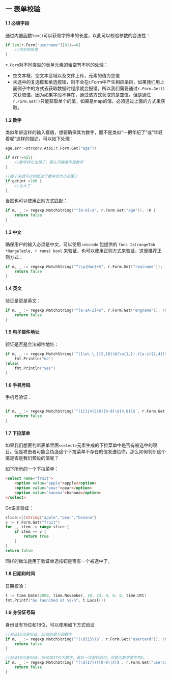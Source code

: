## 一 表单校验

#### 1.1 必填字段

通过内置函数`len()`可以获取字符串的长度，以此可以校验参数的合法性：
```Go
if len(r.Form["username"][0])==0{
	//为空的处理
}
```

`r.Form`对不同类型的表单元素的留空有不同的处理：
- 空文本框、空文本区域以及文件上传，元素的值为空值
- 未选中的复选框和单选按钮，则不会在r.Form中产生相应条目，如果我们用上面例子中的方式去获取数据时程序就会报错。所以我们需要通过`r.Form.Get()`来获取值，因为如果字段不存在，通过该方式获取的是空值。但是通过`r.Form.Get()`只能获取单个的值，如果是map的值，必须通过上面的方式来获取。

#### 1.2 数字

类似年龄这样的输入框值，想要确保其为数字，而不是类似“一把年纪了”或“年轻着呢”这样的描述，可以如下处理：
```Go
age,err:=strconv.Atoi(r.Form.Get("age"))

if err!=nil{
	//数字转化出错了，那么可能就不是数字
}

//接下来就可以判断这个数字的大小范围了
if getint >100 {
	//太大了
}
```

当然也可以使用正则方式匹配：
```Go
if m, _ := regexp.MatchString("^[0-9]+$", r.Form.Get("age")); !m {
	return false
}
```

#### 1.3 中文

确保用户的输入必须是中文，可以使用 `unicode` 包提供的 `func Is(rangeTab *RangeTable, r rune) bool` 来验证，也可以使用正则方式来验证，这里推荐正则方式：
```Go
if m, _ := regexp.MatchString("^\\p{Han}+$", r.Form.Get("realname")); !m {
	return false
}
```

#### 1.4 英文

验证是否是英文：
```Go
if m, _ := regexp.MatchString("^[a-zA-Z]+$", r.Form.Get("engname")); !m {
	return false
}
```
#### 1.5 电子邮件地址

验证是否是合法邮件地址：
```Go
if m, _ := regexp.MatchString(`^([\w\.\_]{2,10})@(\w{1,}).([a-z]{2,4})$`, r.Form.Get("email")); !m {
	fmt.Println("no")
}else{
	fmt.Println("yes")
}

```
#### 1.6 手机号码

手机号验证：
```Go

if m, _ := regexp.MatchString(`^(1[3|4|5|8][0-9]\d{4,8})$`, r.Form.Get("mobile")); !m {
	return false
}
```

#### 1.7 下拉菜单

如果我们想要判断表单里面`<select>`元素生成的下拉菜单中是否有被选中的项目。但是攻击者可能会伪造这个下拉菜单不存在的值发送给你，那么如何判断这个值是否是我们预设的值呢？   

如下所示的一个下拉菜单：
```html
<select name="fruit">
	<option value="apple">apple</option>
	<option value="pear">pear</option>
	<option value="banana">banana</option>
</select>
```

Go语言验证：
```Go
slice:=[]string{"apple","pear","banana"}
v := r.Form.Get("fruit")
for _, item := range slice {
	if item == v {
		return true
	}
}
return false
```

同样的做法适用于验证单选按钮是否有一个被选中了。

#### 1.8 日期和时间

日期校验：
```Go
t := time.Date(2009, time.November, 10, 23, 0, 0, 0, time.UTC)
fmt.Printf("Go launched at %s\n", t.Local())
```

#### 1.9 身份证号码

身份证有15位和18位，可以使用如下方式验证
```Go
//验证15位身份证，15位的是全部数字
if m, _ := regexp.MatchString(`^(\d{15})$`, r.Form.Get("usercard")); !m {
	return false
}

//验证18位身份证，18位前17位为数字，最后一位是校验位，可能为数字或字符X。
if m, _ := regexp.MatchString(`^(\d{17})([0-9]|X)$`, r.Form.Get("usercard")); !m {
	return false
}
```
